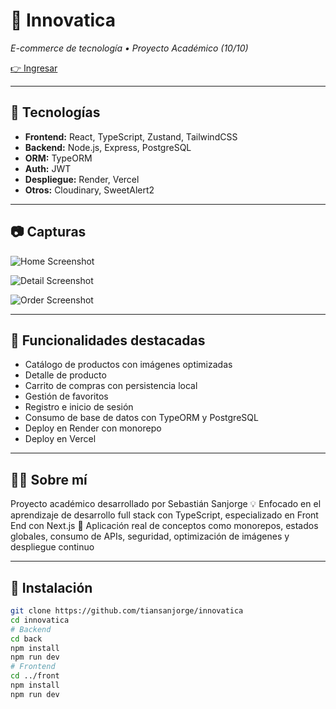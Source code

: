# 🛒 Innovatica

_E-commerce de tecnología • Proyecto Académico (10/10)_

<a href="https://innovaticatech.vercel.app" target="_blank">👉 Ingresar</a>

---

## 🚀 Tecnologías

- **Frontend:** React, TypeScript, Zustand, TailwindCSS
- **Backend:** Node.js, Express, PostgreSQL
- **ORM:** TypeORM
- **Auth:** JWT
- **Despliegue:** Render, Vercel
- **Otros:** Cloudinary, SweetAlert2

---

## 📷 Capturas

![Home Screenshot](https://i.imgur.com/hkLWWrs.png)

![Detail Screenshot](https://i.imgur.com/yXxlSje.png)

![Order Screenshot](https://i.imgur.com/QZBeoiN.png)

---

## 🧠 Funcionalidades destacadas

- Catálogo de productos con imágenes optimizadas
- Detalle de producto
- Carrito de compras con persistencia local
- Gestión de favoritos
- Registro e inicio de sesión
- Consumo de base de datos con TypeORM y PostgreSQL
- Deploy en Render con monorepo
- Deploy en Vercel

---

## 👨‍💻 Sobre mí

Proyecto académico desarrollado por Sebastián Sanjorge
💡 Enfocado en el aprendizaje de desarrollo full stack con TypeScript, especializado en Front End con Next.js
🔧 Aplicación real de conceptos como monorepos, estados globales, consumo de APIs, seguridad, optimización de imágenes y despliegue continuo

---

## 🧪 Instalación

```bash
git clone https://github.com/tiansanjorge/innovatica
cd innovatica
# Backend
cd back
npm install
npm run dev
# Frontend
cd ../front
npm install
npm run dev
```
